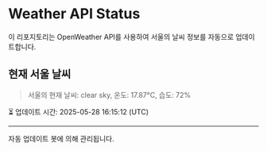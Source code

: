 
# Weather API Status

이 리포지토리는 OpenWeather API를 사용하여 서울의 날씨 정보를 자동으로 업데이트합니다.

## 현재 서울 날씨
> 서울의 현재 날씨: clear sky, 온도: 17.87°C, 습도: 72%

⏳ 업데이트 시간: 2025-05-28 16:15:12 (UTC)

---
자동 업데이트 봇에 의해 관리됩니다.
